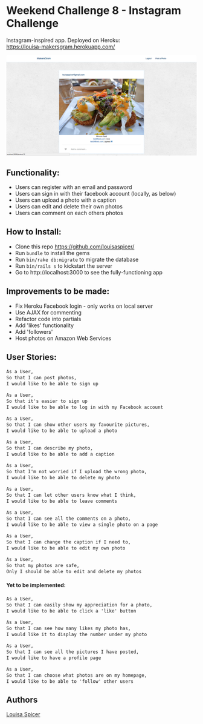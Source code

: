 Weekend Challenge 8 - Instagram Challenge
=================

Instagram-inspired app.
Deployed on Heroku:  
https://louisa-makersgram.herokuapp.com/

![alt text](./app/assets/images/louisa-makersgram.png "Louisa's MakersGram")

Functionality:
-----
* Users can register with an email and password
* Users can sign in with their facebook account (locally, as below)
* Users can upload a photo with a caption
* Users can edit and delete their own photos
* Users can comment on each others photos

How to Install:
-----
* Clone this repo https://github.com/louisaspicer/
* Run `bundle` to install the gems
* Run `bin/rake db:migrate` to migrate the database
* Run `bin/rails s` to kickstart the server
* Go to http://localhost:3000 to see the fully-functioning app


Improvements to be made:
-----
* Fix Heroku Facebook login - only works on local server
* Use AJAX for commenting
* Refactor code into partials
* Add 'likes' functionality
* Add 'followers'
* Host photos on Amazon Web Services

User Stories:
-----
```
As a User,
So that I can post photos,
I would like to be able to sign up
```
```
As a User,
So that it's easier to sign up
I would like to be able to log in with my Facebook account
```
```
As a User,
So that I can show other users my favourite pictures,
I would like to be able to upload a photo
```
```
As a User,
So that I can describe my photo,
I would like to be able to add a caption
```
```
As a User,
So that I'm not worried if I upload the wrong photo,
I would like to be able to delete my photo
```
```
As a User,
So that I can let other users know what I think,
I would like to be able to leave comments
```
```
As a User,
So that I can see all the comments on a photo,
I would like to be able to view a single photo on a page
```
```
As a User,
So that I can change the caption if I need to,
I would like to be able to edit my own photo
```
```
As a User,
So that my photos are safe,
Only I should be able to edit and delete my photos
```

#### Yet to be implemented:
```
As a User,
So that I can easily show my appreciation for a photo,
I would like to be able to click a 'like' button
```
```
As a User,
So that I can see how many likes my photo has,
I would like it to display the number under my photo
```

```
As a User,
So that I can see all the pictures I have posted,
I would like to have a profile page
```
```
As a User,
So that I can choose what photos are on my homepage,
I would like to be able to 'follow' other users
```

## Authors
[Louisa Spicer](https://github.com/louisaspicer)
